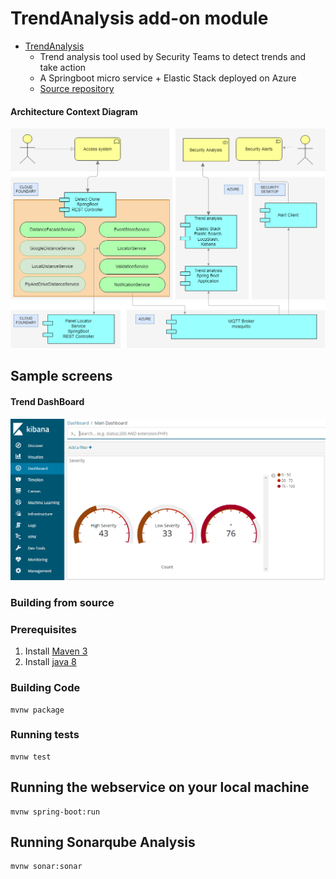 # TrendAnalysis add-on module

     
- [TrendAnalysis](https://github.com/BravoTeam2018/trendanalysis)  
    - Trend analysis tool used by Security Teams to detect trends and take action
    - A Springboot micro service + Elastic Stack deployed on Azure 
    - [Source repository](https://github.com/BravoTeam2018/trendanalysis)

#### Architecture Context Diagram 
![Context Diagram](https://github.com/BravoTeam2018/DetectCloneRFID/blob/master/docs/ContextDiagram.png)

## Sample screens

#### Trend DashBoard
![Dashboard](https://github.com/BravoTeam2018/DetectCloneRFID/blob/master/docs/dashboard.png)

### Building from source

### Prerequisites 
1. Install [Maven 3]( https://maven.apache.org/)
2. Install [java 8]( http://www.oracle.com/technetwork/java/javase/downloads/jdk8-downloads-2133151.html)



### Building Code
```
mvnw package
```

### Running tests
```
mvnw test
```

## Running the webservice on your local machine
```
mvnw spring-boot:run
```

## Running Sonarqube Analysis 
```
mvnw sonar:sonar
```

